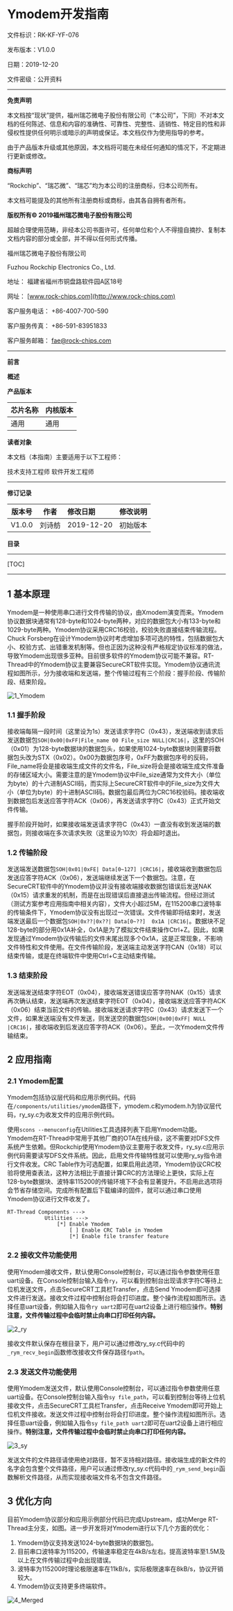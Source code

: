# Ymodem开发指南

文件标识：RK-KF-YF-076

发布版本：V1.0.0

日期：2019-12-20

文件密级：公开资料

---

**免责声明**

本文档按“现状”提供，福州瑞芯微电子股份有限公司（“本公司”，下同）不对本文档的任何陈述、信息和内容的准确性、可靠性、完整性、适销性、特定目的性和非侵权性提供任何明示或暗示的声明或保证。本文档仅作为使用指导的参考。

由于产品版本升级或其他原因，本文档将可能在未经任何通知的情况下，不定期进行更新或修改。

**商标声明**

“Rockchip”、“瑞芯微”、“瑞芯”均为本公司的注册商标，归本公司所有。

本文档可能提及的其他所有注册商标或商标，由其各自拥有者所有。

**版权所有© 2019福州瑞芯微电子股份有限公司**

超越合理使用范畴，非经本公司书面许可，任何单位和个人不得擅自摘抄、复制本文档内容的部分或全部，并不得以任何形式传播。

福州瑞芯微电子股份有限公司

Fuzhou Rockchip Electronics Co., Ltd.

地址：     福建省福州市铜盘路软件园A区18号

网址：     [www.rock-chips.com](http://www.rock-chips.com)

客户服务电话： +86-4007-700-590

客户服务传真： +86-591-83951833

客户服务邮箱： [fae@rock-chips.com](mailto:fae@rock-chips.com)

---

**前言**

**概述**

**产品版本**

| **芯片名称** | **内核版本**    |
| ----------- | --------------- |
|   通用   |   通用   |

**读者对象**

本文档（本指南）主要适用于以下工程师：

技术支持工程师
软件开发工程师

---

**修订记录**

| **版本号** | **作者** | **修改日期** | **修改说明** |
| ---------- | --------| :--------- | ------------ |
| V1.0.0    | 刘诗舫 | 2019-12-20 | 初始版本  |

**目录**

---

[TOC]

---

## 1 基本原理

Ymodem是一种使用串口进行文件传输的协议，由Xmodem演变而来。Ymodem协议数据块通常有128-byte和1024-byte两种，对应的数据包大小有133-byte和1029-byte两种。Ymodem协议采用CRC16校验，校验失败直接结束传输流程。Chuck Forsberg在设计Ymodem协议时考虑增加多项可选的特性，包括数据包大小、校验方式、出错重发机制等。但也正因为这种没有严格规定协议标准的做法，导致Ymodem出现很多亚种。目前很多软件的Ymodem协议可能不兼容。RT-Thread中的Ymodem协议主要兼容SecureCRT软件实现。Ymodem协议通讯流程如图所示，分为接收端和发送端，整个传输过程有三个阶段：握手阶段、传输阶段、结束阶段。

![1_Ymodem](./Rockchip_Developer_Guide_RT-Thread_Ymodem_CN/1_Ymodem.jpg)

### 1.1 握手阶段

接收端每隔一段时间（这里设为1s）发送请求字符C（0x43），发送端收到请求后发送数据包`SOH|0x00|0xFF|File_name 00 File_size NULL|CRC16|`，这里的SOH（0x01）为128-byte数据块的数据包头，如果使用1024-byte数据块则需要将数据包头改为STX（0x02）。0x00为数据包序号，0xFF为数据包序号的反码，File_name将会是接收端生成文件的文件名，File_size将会是接收端生成文件准备的存储区域大小。需要注意的是Ymodem协议中File_size通常为文件大小（单位为byte）的十六进制ASCII码，而实际上SecureCRT软件中的File_size为文件大小（单位为byte）的十进制ASCII码。数据包最后两位为CRC16校验码。接收端收到数据包后发送应答字符ACK（0x06），再发送请求字符C（0x43）正式开始文件传输。

握手阶段开始时，如果接收端发送请求字符C（0x43）一直没有收到发送端的数据包，则接收端在多次请求失败（这里设为10次）将会超时退出。

### 1.2 传输阶段

发送端发送数据包`SOH|0x01|0xFE| Data[0~127] |CRC16|`，接收端收到数据包后发送应答字符ACK（0x06），发送端继续发送下一个数据包。注意，在SecureCRT软件中的Ymodem协议并没有接收端接收数据包错误后发送NAK（0x15）请求重发的机制，而是在出现错误后直接退出传输流程。但经过测试（测试方案参考应用指南中相关内容），文件大小超过5M，在115200串口波特率的传输条件下，Ymodem协议没有出现过一次错误。文件传输即将结束时，发送端发送最后一个数据包`SOH|0x??|0x??| Data[0~??]  0x1A |CRC16|`。数据块不足128-byte的部分用0x1A补全，0x1A是为了模拟文件结束操作Ctrl+Z。因此，如果发现通过Ymodem协议传输后的文件末尾出现多个0x1A，这是正常现象，不影响文件特性和文件使用。在文件传输阶段，发送端主动发送字符CAN（0x18）可以结束传输，或是在终端软件中使用Ctrl+C主动结束传输。

### 1.3 结束阶段

发送端发送结束字符EOT（0x04），接收端发送错误应答字符NAK（0x15）请求再次确认结束，发送端再次发送结束字符EOT（0x04），接收端发送应答字符ACK（0x06）结束当前文件的传输。接收端发送请求字符C（0x43）请求发送下一个文件，如果发送端没有文件发送，则发送空的数据包`SOH|0x00|0xFF| NULL |CRC16|`，接收端收到后发送应答字符ACK（0x06）。至此，一次Ymodem文件传输结束。

## 2 应用指南

### 2.1 Ymodem配置

Ymodem包括协议层代码和应用示例代码。代码在`/components/utilities/ymodem`路径下，ymodem.c和ymodem.h为协议层代码，ry_sy.c为收发文件的应用示例代码。

使用`scons --menuconfig`在Utilities工具选择列表下启用Ymodem功能。Ymodem在RT-Thread中常用于其他厂商的OTA在线升级，这不需要对DFS文件系统产生依赖。但Rockchip使用Ymodem协议主要用于收发文件，ry_sy.c应用示例代码需要读写DFS文件系统。因此，启用文件传输特性就可以使用ry_sy指令进行文件收发。CRC Table作为可选配置，如果启用此选项，Ymodem协议CRC校验将使用查表法，这种方法相比于直接计算CRC的方法理论上更快，实际上在128-byte数据块、波特率115200的传输环境下不会有显著提升。不启用此选项将会节省存储空间。完成所有配置后下载编译的固件，就可以通过串口使用Ymodem协议进行文件收发了。

```
RT-Thread Components --->
            Utilities --->
                [*] Enable Ymodem
                    [ ] Enable CRC Table in Ymodem
                    [*] Enable file transfer feature
```

### 2.2 接收文件功能使用

使用Ymodem接收文件，默认使用Console控制台，可以通过指令参数使用任意uart设备。在Console控制台输入指令`ry`，可以看到控制台出现请求字符C等待上位机发送文件，点击SecureCRT工具栏Transfer，点击Send Ymodem即可选择文件进行发送。接收文件过程中控制台将会打印进度。整个操作流程如图所示。选择任意uart设备，例如输入指令`ry uart2`即可在uart2设备上进行相应操作。**特别注意，文件传输过程中会临时禁止向串口打印任何内容。**

![2_ry](./Rockchip_Developer_Guide_RT-Thread_Ymodem_CN/2_ry.jpg)

接收文件默认保存在根目录下，用户可以通过修改ry_sy.c代码中的`_rym_recv_begin`函数修改接收文件保存路径`fpath`。

### 2.3 发送文件功能使用

使用Ymodem发送文件，默认使用Console控制台，可以通过指令参数使用任意uart设备。在Console控制台输入指令`sy file_path`，可以看到控制台等待上位机接收文件，点击SecureCRT工具栏Transfer，点击Receive Ymodem即可开始上位机文件接收。发送文件过程中控制台将会打印进度。整个操作流程如图所示。选择任意uart设备，例如输入指令`sy file_path uart2`即可在uart2设备上进行相应操作。**特别注意，文件传输过程中会临时禁止向串口打印任何内容。**

![3_sy](./Rockchip_Developer_Guide_RT-Thread_Ymodem_CN/3_sy.jpg)

发送文件的文件路径请使用绝对路径，暂不支持相对路径。接收端生成的新文件的名字会包含整个文件路径，用户可以通过修改ry_sy.c代码中的`_rym_send_begin`函数解析文件路径，从而实现接收端文件名不包含文件路径。

## 3 优化方向

目前Ymodem协议部分和应用示例部分代码已完成Upstream，成功Merge RT-Thread主分支，如图。进一步开发将对Ymodem进行以下几个方面的优化：

1. Ymodem协议支持发送1024-byte数据块的数据包。
2. 目前串口波特率为115200，传输速率稳定在4kB/s左右。提高波特率至1.5M及以上在文件传输过程中会出现错误。
3. 波特率为115200时理论极限速率在11kB/s，实际极限速率在8kB/s，协议开销较大。
4. Ymodem协议支持更多终端软件。

![4_Merged](./Rockchip_Developer_Guide_RT-Thread_Ymodem_CN/4_Merged.jpg)

